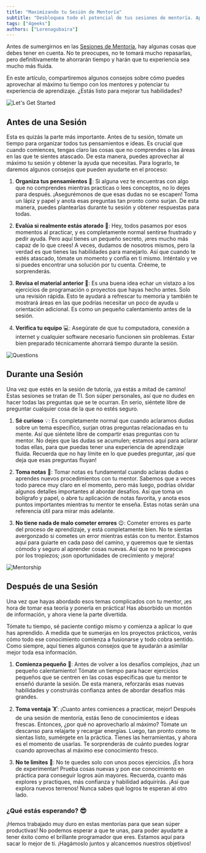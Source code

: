 ```yaml
---
title: "Maximizando tu Sesión de Mentoría"
subtitle: "Desbloquea todo el potencial de tus sesiones de mentoría. Aprende consejos valiosos para prepararte, participar activamente y aplicar tus nuevos conocimientos."
tags: ["4geeks"]
authors: ["Lorenagubaira"]
---
```


Antes de sumergirnos en las [Sesiones de Mentoría](https://4geeks.com/es/docs/knowledge-base-4geeks/sesiones-de-tutoria), hay algunas cosas que debes tener en cuenta. No te preocupes, no te tomará mucho repasarlas, pero definitivamente te ahorrarán tiempo y harán que tu experiencia sea mucho más fluida.

En este artículo, compartiremos algunos consejos sobre cómo puedes aprovechar al máximo tu tiempo con los mentores y potenciar tu experiencia de aprendizaje. ¿Estás listo para mejorar tus habilidades?

![Let's Get Started](https://breathecode.herokuapp.com/v1/media/file/lets-get-started-gif?raw=true)

## Antes de una Sesión

Esta es quizás la parte más importante. Antes de tu sesión, tómate un tiempo para organizar todos tus pensamientos e ideas. Es crucial que cuando comiences, tengas claro las cosas que no comprendes o las áreas en las que te sientes atascado. De esta manera, puedes aprovechar al máximo tu sesión y obtener la ayuda que necesitas. Para lograrlo, te daremos algunos consejos que pueden ayudarte en el proceso:

1. **Organiza tus pensamientos** 💭: Si alguna vez te encuentras con algo que no comprendes mientras practicas o lees conceptos, no lo dejes para después. ¡Asegurémonos de que esas dudas no se escapen! Toma un lápiz y papel y anota esas preguntas tan pronto como surjan. De esta manera, puedes plantearlas durante tu sesión y obtener respuestas para todas.

2. **Evalúa si realmente estás atorado** 🤔: Hey, todos pasamos por esos momentos al practicar, y es completamente normal sentirse frustrado y pedir ayuda. Pero aquí tienes un pequeño secreto, ¡eres mucho más capaz de lo que crees! A veces, dudamos de nosotros mismos, pero la verdad es que tienes las habilidades para manejarlo. Así que cuando te estés atascado, tómate un momento y confía en ti mismo. Inténtalo y ve si puedes encontrar una solución por tu cuenta. Créeme, te sorprenderás.

3. **Revisa el material anterior** 📖: Es una buena idea echar un vistazo a los ejercicios de programación o proyectos que hayas hecho antes. Solo una revisión rápida. Esto te ayudará a refrescar tu memoria y también te mostrará áreas en las que podrías necesitar un poco de ayuda u orientación adicional. Es como un pequeño calentamiento antes de la sesión.

4. **Verifica tu equipo** 💻: Asegúrate de que tu computadora, conexión a internet y cualquier software necesario funcionen sin problemas. Estar bien preparado técnicamente ahorrará tiempo durante la sesión.

![Questions](https://breathecode.herokuapp.com/v1/media/file/questions-jpg?raw=true)

## Durante una Sesión 

Una vez que estés en la sesión de tutoría, ¡ya estás a mitad de camino! Estas sesiones se tratan de TI. Son súper personales, así que no dudes en hacer todas las preguntas que se te ocurran. En serio, siéntete libre de preguntar cualquier cosa de la que no estés seguro.

1. **Sé curioso** 💡: Es completamente normal que cuando aclaramos dudas sobre un tema específico, surjan otras preguntas relacionadas en tu mente. Así que siéntete libre de compartir esas preguntas con tu mentor. No dejes que las dudas se acumulen; estamos aquí para aclarar todas ellas, para que puedas tener una experiencia de aprendizaje fluida. Recuerda que no hay límite en lo que puedes preguntar, ¡así que deja que esas preguntas fluyan!

2. **Toma notas** 📝: Tomar notas es fundamental cuando aclaras dudas o aprendes nuevos procedimientos con tu mentor. Sabemos que a veces todo parece muy claro en el momento, pero más luego, podrías olvidar algunos detalles importantes al abordar desafíos. Así que toma un bolígrafo y papel, o abre tu aplicación de notas favorita, y anota esos puntos importantes mientras tu mentor te enseña. Estas notas serán una referencia útil para mirar más adelante.

3. **No tiene nada de malo cometer errores** 😉: Cometer errores es parte del proceso de aprendizaje, y está completamente bien. No te sientas avergonzado si cometes un error mientras estás con tu mentor. Estamos aquí para guiarte en cada paso del camino, y queremos que te sientas cómodo y seguro al aprender cosas nuevas. Así que no te preocupes por los tropiezos; ¡son oportunidades de crecimiento y mejora!

![Mentorship](https://breathecode.herokuapp.com/v1/media/file/mentoring-sessions-png-ii?raw=true)

## Después de una Sesión

Una vez que hayas abordado esos temas complicados con tu mentor, ¡es hora de tomar esa teoría y ponerla en práctica! Has absorbido un montón de información, y ahora viene la parte divertida.

Tómate tu tiempo, sé paciente contigo mismo y comienza a aplicar lo que has aprendido. A medida que te sumerjas en los proyectos prácticos, verás cómo todo ese conocimiento comienza a fusionarse y todo cobra sentido. Como siempre, aquí tienes algunos consejos que te ayudarán a asimilar mejor toda esa información.

1. **Comienza pequeño** 🏁: Antes de volver a los desafíos complejos, ¡haz un pequeño calentamiento! Tómate un tiempo para hacer ejercicios pequeños que se centren en las cosas específicas que tu mentor te enseñó durante la sesión. De esta manera, reforzarás esas nuevas habilidades y construirás confianza antes de abordar desafíos más grandes.

2. **Toma ventaja** 🏋️: ¡Cuanto antes comiences a practicar, mejor! Después de una sesión de mentoría, estás lleno de conocimientos e ideas frescas. Entonces, ¿por qué no aprovecharlo al máximo? Tómate un descanso para relajarte y recargar energías. Luego, tan pronto como te sientas listo, sumérgete en la práctica. Tienes las herramientas, y ahora es el momento de usarlas. Te sorprenderás de cuánto puedes lograr cuando aprovechas al máximo ese conocimiento fresco.

3. **No te limites** 💪: No te quedes solo con unos pocos ejercicios. ¡Es hora de experimentar! Prueba cosas nuevas y pon ese conocimiento en práctica para conseguir logros aún mayores. Recuerda, cuanto más explores y practiques, más confianza y habilidad adquirirás. ¡Así que explora nuevos terrenos! Nunca sabes qué logros te esperan al otro lado.

### ¿Qué estás esperando? 😎

¡Hemos trabajado muy duro en estas mentorías para que sean súper productivas! No podemos esperar a que te unas, para poder ayudarte a tener éxito como el brillante programador que eres. Estamos aquí para sacar lo mejor de ti. ¡Hagámoslo juntos y alcancemos nuestros objetivos!

